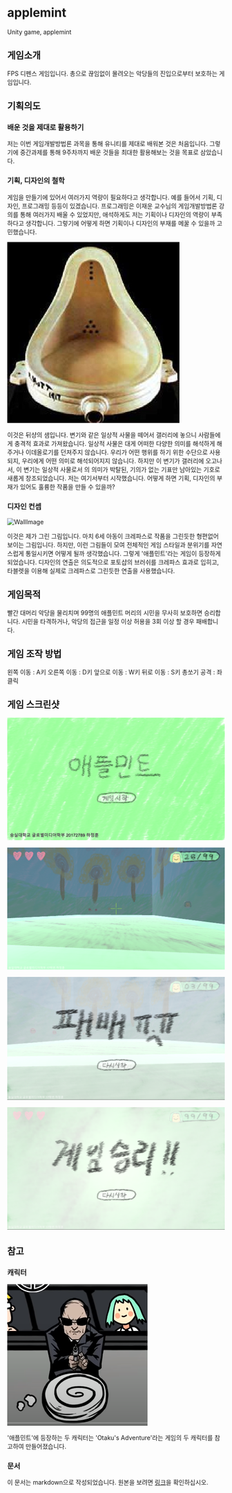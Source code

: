# applemint

Unity game, applemint

## 게임소개

FPS 디펜스 게임입니다. 총으로 끊임없이 몰려오는 악당들의 진입으로부터 보호하는 게임입니다.

## 기획의도

### 배운 것을 제대로 활용하기

저는 이번 게임개발방법론 과목을 통해 유니티를 제대로 배워본 것은 처음입니다. 그렇기에 중간과제를 통해 9주차까지 배운 것들을 최대한 활용해보는 것을 목표로 삼았습니다.

### 기획, 디자인의 철학

게임을 만들기에 있어서 여러가지 역량이 필요하다고 생각합니다. 예를 들어서 기획, 디자인, 프로그래밍 등등이 있겠습니다. 프로그래밍은 이재운 교수님의 게임개발방법론 강의를 통해 여러가지 배울 수 있었지만, 애석하게도 저는 기획이나 디자인의 역량이 부족하다고 생각합니다. 그렇기에 어떻게 하면 기획이나 디자인의 부재를 메꿀 수 있을까 고민했습니다.

![Fountai](./resources/Fountain.jpg)

이것은 뒤샹의 샘입니다. 변기와 같은 일상적 사물을 떼어서 갤러리에 놓으니 사람들에게 충격적 효과로 가져왔습니다. 일상적 사물은 대게 어떠한 다양한 의미를 해석하게 해주거나 이데올로기를 던져주지 않습니다. 우리가 어떤 행위를 하기 위한 수단으로 사용되지, 우리에게 어떤 의미로 해석되어지지 않습니다. 하지만 이 변기가 갤러리에 오고나서, 이 변기는 일상적 사물로서 의 의미가 박탈된, 기의가 없는 기표만 남아있는 기호로 새롭게 창조되었습니다. 저는 여기서부터 시작했습니다. 어떻게 하면 기획, 디자인의 부재가 있어도 훌륭한 작품을 만들 수 있을까?

### 디자인 컨셉

![WallImage](./resources/WallImage.png)

이것은 제가 그린 그림입니다. 마치 6세 아동이 크레파스로 작품을 그린듯한 형편없어 보이는 그림입니다. 하지만, 이런 그림들이 모여 전체적인 게임 스타일과 분위기를 자연스럽게 통일시키면 어떻게 될까 생각했습니다. 그렇게 '애플민트'라는 게임이 등장하게 되었습니다.
디자인의 연출은 의도적으로 포토샵의 브러쉬를 크레파스 효과로 입히고, 타블렛을 이용해 실제로 크레파스로 그린듯한 연출을 사용했습니다.

## 게임목적

빨간 대머리 악당을 물리치며 99명의 애플민트 머리의 시민을 무사히 보호하면 승리합니다. 시민을 타격하거나, 악당의 접근을 일정 이상 허용을 3회 이상 할 경우 패배합니다.

## 게임 조작 방법

왼쪽 이동 : A키
오른쪽 이동 : D키
앞으로 이동 : W키
뒤로 이동 : S키
총쏘기 공격 : 좌클릭

## 게임 스크린샷

![Intro](./resources/Intro.PNG)

![Playing](./resources/Playing.png)

![Lose](./resources/Lose.png)

![Win](./resources/Win.png)

## 참고

### 캐릭터

![OtakuAdventure](./resources/OtakuAdventure.PNG)

'애플민트'에 등장하는 두 캐릭터는 'Otaku's Adventure'라는 게임의 두 캐릭터를 참고하여 만들어졌습니다.

### 문서

이 문서는 markdown으로 작성되었습니다. 원본을 보려면 [링크](https://github.com/maemenaver/applemint/)을 확인하십시오.
